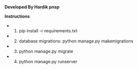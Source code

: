 **Developed By Hardik pnsp**

**Instructions**
- 1. pip install -r requirements.txt
- 2. database migrations: python manage.py makemigrations
- 3. python manage.py migrate
- 4. python manage.py runserver
